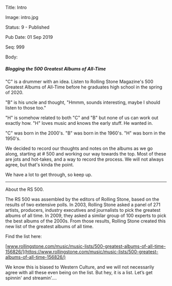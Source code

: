 Title:  Intro

Image:  intro.jpg

Status: 9 - Published

Pub Date: 01 Sep 2019

Seq:    999

Body: 

##### Blogging the 500 Greatest Albums of All-Time

"C" is a drummer with an idea. Listen to Rolling Stone Magazine's 500 Greatest Albums of All-Time before he graduates high school in the spring of 2020. 

"B" is his uncle and thought, "Hmmm, sounds interesting, maybe I should listen to those too."

"H" is somehow related to both "C" and "B" but none of us can work out exactly how. "H" loves music and knows the early stuff. He wanted in. 

"C" was born in the 2000's. "B" was born in the 1960's. "H" was born in the 1950's.

We decided to record our thoughts and notes on the albums as we go along, starting at # 500 and working our way towards the top. Most of these are jots and hot-takes, and a way to record the process. We will not always agree, but that's kinda the point.

We have a lot to get through, so keep up.

____

About the RS 500.

The RS 500 was assembled by the editors of Rolling Stone, based on the results of two extensive polls. In 2003, Rolling Stone asked a panel of 271 artists, producers, industry executives and journalists to pick the greatest albums of all time. In 2009, they asked a similar group of 100 experts to pick the best albums of the 2000s. From those results, Rolling Stone created this new list of the greatest albums of all time.

Find the list here:

[www.rollingstone.com/music/music-lists/500-greatest-albums-of-all-time-156826/](https://www.rollingstone.com/music/music-lists/500-greatest-albums-of-all-time-156826/)

We know this is biased to Western Culture, and we will not necessarily agree with all these even being on the list. But hey, it is a list. Let’s get spinnin' and streamin'....

